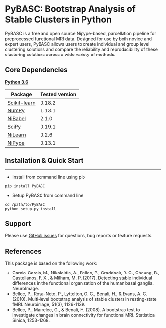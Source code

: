 PyBASC: Bootstrap Analysis of Stable Clusters in Python
============================================================

PyBASC is a free and open source Nipype-based, parcellation pipeline for preprocessed functional MRI data. Designed for use by both novice and expert users, PyBASC allows users to create individual and group level clustering solutions and compare the reliability and reproducibility of these clustering solutions across a wide variety of methods.

## Core Dependencies
[**Python 3.6**](https://www.python.org/download/releases/3.6/)

| Package                                      | Tested version |
|----------------------------------------------|----------------|
| [Scikit-learn](http://scikit-learn.org/)     | 0.18.2         |
| [NumPy](http://www.numpy.org/)               | 1.13.1         |
| [NiBabel](http://nipy.org/nibabel/)          | 2.1.0          |
| [SciPy](http://scipy.org/)                   | 0.19.1         |
| [NiLearn](http://nilearn.github.io/)         | 0.2.6          |
| [NiPype](http://nipype.readthedocs.io/)      | 0.13.1         |


## Installation & Quick Start
------------
- Install from command line using pip
```
pip install PyBASC
```
- Setup PyBASC from command line
```
cd /path/to/PyBASC
python setup.py install
```
## Support
Please use [GitHub issues](https://github.com/AkiNikolaidis/PyBASC/issues) for questions, bug reports or feature requests.


## References
This package is based on the following work:

* Garcia-Garcia, M., Nikolaidis, A., Bellec, P., Craddock, R. C., Cheung, B., Castellanos, F. X., & Milham, M. P. (2017). Detecting stable individual differences in the functional organization of the human basal ganglia. NeuroImage.
* Bellec, P., Rosa-Neto, P., Lyttelton, O. C., Benali, H., & Evans, A. C. (2010). Multi-level bootstrap analysis of stable clusters in resting-state fMRI. Neuroimage, 51(3), 1126-1139.
* Bellec, P., Marrelec, G., & Benali, H. (2008). A bootstrap test to investigate changes in brain connectivity for functional MRI. Statistica Sinica, 1253-1268.

